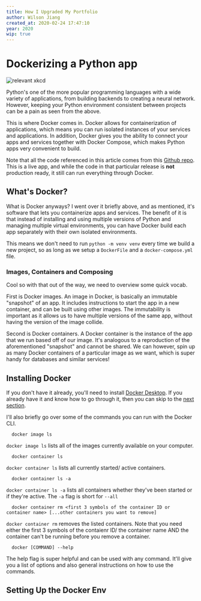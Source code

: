 ```yaml
---
title: How I Upgraded My Portfolio
author: Wilson Jiang
created_at: 2020-02-24 17:47:10
year: 2020
wip: true
---
```

# Dockerizing a Python app
![relevant xkcd](https://imgs.xkcd.com/comics/python_environment_2x.png)

Python's one of the more popular programming languages with a wide variety of applications, from building backends to creating a neural network. However, keeping your Python environment consistent between projects can be a pain as seen from the above.

This is where Docker comes in. Docker allows for containerization of applications, which means you can run isolated instances of your services and applications. In addition, Docker gives you the ability to connect your apps and services together with Docker Compose, which makes Python apps very convenient to build.

Note that all the code referenced in this article comes from this [Github repo](https://github.com/wilsonj806/nyc-tree-data-fetcher/tree/0-special.release). This is a live app, and while the code in that particular release is **not** production ready, it still can run everything through Docker.

## What's Docker?
What is Docker anyways? I went over it briefly above, and as mentioned, it's software that lets you containerize apps and services. The benefit of it is that instead of installing and using multiple versions of Python and managing multiple virtual environments, you can have Docker build each app separately with their own isolated environments.

This means we don't need to run `python -m venv venv` every time we build a new project, so as long as we setup a `DockerFile` and a `docker-compose.yml` file.

### Images, Containers and Composing
Cool so with that out of the way, we need to overview some quick vocab.

First is Docker images. An image in Docker, is basically an immutable "snapshot" of an app. It includes instructions to start the app in a new container, and can be built using other images. The immutability is important as it allows us to have multiple versions of the same app, without having the version of the image collide.

Second is Docker containers. A Docker container is the instance of the app that we run based off of our image. It's analogous to a reproduction of the aforementioned "snapshot" and cannot be shared. We can however, spin up as many Docker containers of a particular image as we want, which is super handy for databases and similar services!

## Installing Docker
If you don't have it already, you'll need to install [Docker Desktop](https://www.docker.com/products/docker-desktop). If you already have it and know how to go through it, then you can skip to the [next section]().

I'll also briefly go over some of the commands you can run with the Docker CLI.
```
  docker image ls
```
`docker image ls` lists all of the images currently available on your computer.

```
  docker container ls
```
`docker container ls` lists all currently started/ active containers.

```
  docker container ls -a
```
`docker container ls -a` lists all containers whether they've been started or if they're active. The `-a` flag is short for `--all`

```
  docker container rm <first 3 symbols of the container ID or container name> [...other containers you want to remove]
```
`docker container rm` removes the listed containers. Note that you need either the first 3 symbols of the contaienr ID/ the container name AND the container can't be running before you remove a container.

```
  docker [COMMAND] --help
```
The help flag is super helpful and can be used with any command. It'll give you a list of options and also general instructions on how to use the commands.

## Setting Up the Docker Env
